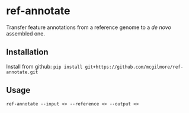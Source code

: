 # ref-annotate

Transfer feature annotations from a reference genome to a *de novo* assembled one.

## Installation

Install from github:
`pip install git+https://github.com/mcgilmore/ref-annotate.git`

## Usage

`ref-annotate --input <> --reference <> --output <>`
